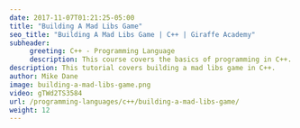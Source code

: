 ```yaml
---
date: 2017-11-07T01:21:25-05:00
title: "Building A Mad Libs Game"
seo_title: "Building A Mad Libs Game | C++ | Giraffe Academy"
subheader:
     greeting: C++ - Programming Language
     description: This course covers the basics of programming in C++. Work your way through the videos and we'll teach you everything you need to know to start your programming journey!
description: This tutorial covers building a mad libs game in C++.
author: Mike Dane
image: building-a-mad-libs-game.png
video: gTWd2TS3584
url: /programming-languages/c++/building-a-mad-libs-game/
weight: 12
---
```


